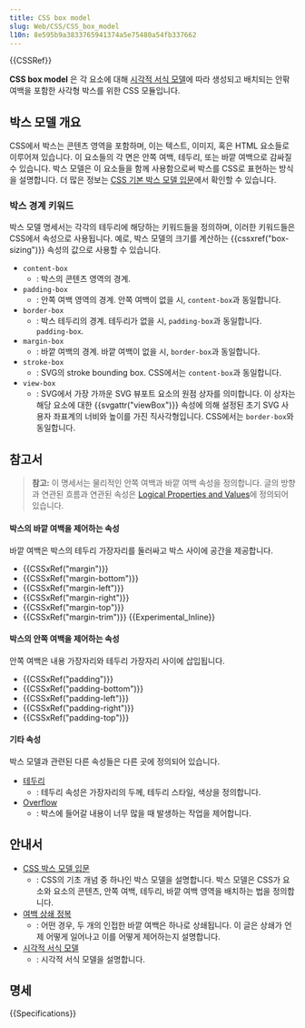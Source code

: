 ```yaml
---
title: CSS box model
slug: Web/CSS/CSS_box_model
l10n: 8e595b9a3833765941374a5e75480a54fb337662
---
```


{{CSSRef}}

**CSS box model** 은 각 요소에 대해 [시각적 서식 모델](/ko/docs/Web/Guide/CSS/Visual_formatting_model)에 따라 생성되고 배치되는 안팎 여백을 포함한 사각형 박스를 위한 CSS 모듈입니다.

## 박스 모델 개요

CSS에서 박스는 콘텐츠 영역을 포함하며, 이는 텍스트, 이미지, 혹은 HTML 요소들로 이루어져 있습니다. 이 요소들의 각 면은 안쪽 여백, 테두리, 또는 바깥 여백으로 감싸질 수 있습니다. 박스 모델은 이 요소들을 함께 사용함으로써 박스를 CSS로 표현하는 방식을 설명합니다. 더 많은 정보는 [CSS 기본 박스 모델 입문](/ko/docs/Web/CSS/CSS_box_model/Introduction_to_the_CSS_box_model)에서 확인할 수 있습니다.

### 박스 경계 키워드

박스 모델 명세서는 각각의 테두리에 해당하는 키워드들을 정의하며, 이러한 키워드들은 CSS에서 속성으로 사용됩니다. 예로, 박스 모델의 크기를 계산하는 {{cssxref("box-sizing")}} 속성의 값으로 사용할 수 있습니다.

- `content-box`
  - : 박스의 콘텐츠 영역의 경계.
- `padding-box`
  - : 안쪽 여백 영역의 경계. 안쪽 여백이 없을 시, `content-box`과 동일합니다.
- `border-box`
  - : 박스 테두리의 경계. 테두리가 없을 시, `padding-box`과 동일합니다. `padding-box`.
- `margin-box`
  - : 바깥 여백의 경계. 바깥 여백이 없을 시, `border-box`과 동일합니다.
- `stroke-box`
  - : SVG의 stroke bounding box. CSS에서는 `content-box`과 동일합니다.
- `view-box`
  - : SVG에서 가장 가까운 SVG 뷰포트 요소의 원점 상자를 의미합니다. 이 상자는 해당 요소에 대한 {{svgattr("viewBox")}} 속성에 의해 설정된 초기 SVG 사용자 좌표계의 너비와 높이를 가진 직사각형입니다. CSS에서는 `border-box`와 동일합니다.

## 참고서

> **참고:** 이 명세서는 물리적인 안쪽 여백과 바깥 여백 속성을 정의합니다. 글의 방향과 연관된 흐름과 연관된 속성은 [Logical Properties and Values](/ko/docs/Web/CSS/CSS_logical_properties_and_values)에 정의되어 있습니다.

#### 박스의 바깥 여백을 제어하는 속성

바깥 여백은 박스의 테두리 가장자리를 둘러싸고 박스 사이에 공간을 제공합니다.

- {{CSSxRef("margin")}}
- {{CSSxRef("margin-bottom")}}
- {{CSSxRef("margin-left")}}
- {{CSSxRef("margin-right")}}
- {{CSSxRef("margin-top")}}
- {{CSSxRef("margin-trim")}} {{Experimental_Inline}}

#### 박스의 안쪽 여백을 제어하는 속성

안쪽 여백은 내용 가장자리와 테두리 가장자리 사이에 삽입됩니다.

- {{CSSxRef("padding")}}
- {{CSSxRef("padding-bottom")}}
- {{CSSxRef("padding-left")}}
- {{CSSxRef("padding-right")}}
- {{CSSxRef("padding-top")}}

#### 기타 속성

박스 모델과 관련된 다른 속성들은 다른 곳에 정의되어 있습니다.

- [테두리](/ko/docs/Web/CSS/CSS_backgrounds_and_borders)
  - : 테두리 속성은 가장자리의 두께, 테두리 스타일, 색상을 정의합니다.
- [Overflow](/ko/docs/Web/CSS/overflow)
  - : 박스에 들어갈 내용이 너무 많을 때 발생하는 작업을 제어합니다.

## 안내서

- [CSS 박스 모델 입문](/ko/docs/Web/CSS/CSS_Box_Model/Introduction_to_the_CSS_box_model)
  - : CSS의 기초 개념 중 하나인 박스 모델을 설명합니다. 박스 모델은 CSS가 요소와 요소의 콘텐츠, 안쪽 여백, 테두리, 바깥 여백 영역을 배치하는 법을 정의합니다.
- [여백 상쇄 정복](/ko/docs/Web/CSS/CSS_Box_Model/Mastering_margin_collapsing)
  - : 어떤 경우, 두 개의 인접한 바깥 여백은 하나로 상쇄됩니다. 이 글은 상쇄가 언제 어떻게 일어나고 이를 어떻게 제어하는지 설명합니다.
- [시각적 서식 모델](/ko/docs/Web/Guide/CSS/Visual_formatting_model)
  - : 시각적 서식 모델을 설명합니다.

## 명세

{{Specifications}}
